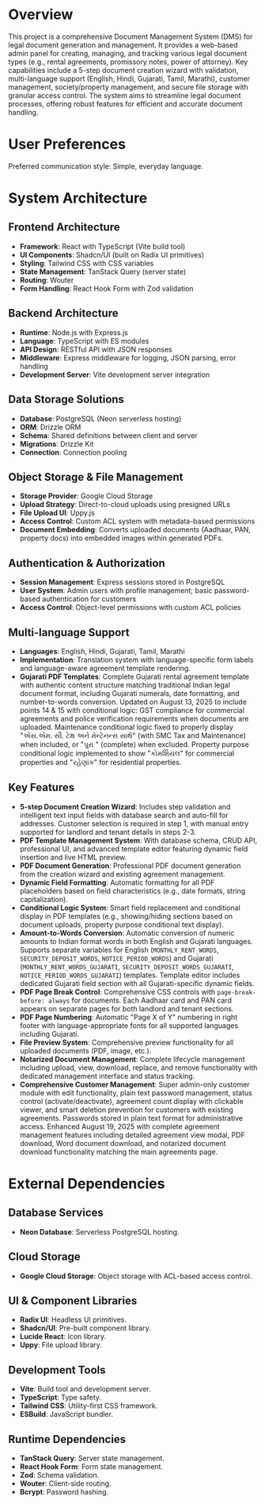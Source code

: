 # Overview

This project is a comprehensive Document Management System (DMS) for legal document generation and management. It provides a web-based admin panel for creating, managing, and tracking various legal document types (e.g., rental agreements, promissory notes, power of attorney). Key capabilities include a 5-step document creation wizard with validation, multi-language support (English, Hindi, Gujarati, Tamil, Marathi), customer management, society/property management, and secure file storage with granular access control. The system aims to streamline legal document processes, offering robust features for efficient and accurate document handling.

# User Preferences

Preferred communication style: Simple, everyday language.

# System Architecture

## Frontend Architecture
- **Framework**: React with TypeScript (Vite build tool)
- **UI Components**: Shadcn/UI (built on Radix UI primitives)
- **Styling**: Tailwind CSS with CSS variables
- **State Management**: TanStack Query (server state)
- **Routing**: Wouter
- **Form Handling**: React Hook Form with Zod validation

## Backend Architecture
- **Runtime**: Node.js with Express.js
- **Language**: TypeScript with ES modules
- **API Design**: RESTful API with JSON responses
- **Middleware**: Express middleware for logging, JSON parsing, error handling
- **Development Server**: Vite development server integration

## Data Storage Solutions
- **Database**: PostgreSQL (Neon serverless hosting)
- **ORM**: Drizzle ORM
- **Schema**: Shared definitions between client and server
- **Migrations**: Drizzle Kit
- **Connection**: Connection pooling

## Object Storage & File Management
- **Storage Provider**: Google Cloud Storage
- **Upload Strategy**: Direct-to-cloud uploads using presigned URLs
- **File Upload UI**: Uppy.js
- **Access Control**: Custom ACL system with metadata-based permissions
- **Document Embedding**: Converts uploaded documents (Aadhaar, PAN, property docs) into embedded images within generated PDFs.

## Authentication & Authorization
- **Session Management**: Express sessions stored in PostgreSQL
- **User System**: Admin users with profile management; basic password-based authentication for customers
- **Access Control**: Object-level permissions with custom ACL policies

## Multi-language Support
- **Languages**: English, Hindi, Gujarati, Tamil, Marathi
- **Implementation**: Translation system with language-specific form labels and language-aware agreement template rendering.
- **Gujarati PDF Templates**: Complete Gujarati rental agreement template with authentic content structure matching traditional Indian legal document format, including Gujarati numerals, date formatting, and number-to-words conversion. Updated on August 13, 2025 to include points 14 & 15 with conditional logic: GST compliance for commercial agreements and police verification requirements when documents are uploaded. Maintenance conditional logic fixed to properly display "એસ.એમ. સી. ટેક્ષ અને મેન્ટેનન્સ સાથે" (with SMC Tax and Maintenance) when included, or "પુરા " (complete) when excluded. Property purpose conditional logic implemented to show "કોમર્શિયલ" for commercial properties and "રહેણાંક" for residential properties.

## Key Features
- **5-step Document Creation Wizard**: Includes step validation and intelligent text input fields with database search and auto-fill for addresses. Customer selection is required in step 1, with manual entry supported for landlord and tenant details in steps 2-3.
- **PDF Template Management System**: With database schema, CRUD API, professional UI, and advanced template editor featuring dynamic field insertion and live HTML preview.
- **PDF Document Generation**: Professional PDF document generation from the creation wizard and existing agreement management.
- **Dynamic Field Formatting**: Automatic formatting for all PDF placeholders based on field characteristics (e.g., date formats, string capitalization).
- **Conditional Logic System**: Smart field replacement and conditional display in PDF templates (e.g., showing/hiding sections based on document uploads, property purpose conditional text display).
- **Amount-to-Words Conversion**: Automatic conversion of numeric amounts to Indian format words in both English and Gujarati languages. Supports separate variables for English (`MONTHLY_RENT_WORDS`, `SECURITY_DEPOSIT_WORDS`, `NOTICE_PERIOD_WORDS`) and Gujarati (`MONTHLY_RENT_WORDS_GUJARATI`, `SECURITY_DEPOSIT_WORDS_GUJARATI`, `NOTICE_PERIOD_WORDS_GUJARATI`) templates. Template editor includes dedicated Gujarati field section with all Gujarati-specific dynamic fields.
- **PDF Page Break Control**: Comprehensive CSS controls with `page-break-before: always` for documents. Each Aadhaar card and PAN card appears on separate pages for both landlord and tenant sections.
- **PDF Page Numbering**: Automatic "Page X of Y" numbering in right footer with language-appropriate fonts for all supported languages including Gujarati.
- **File Preview System**: Comprehensive preview functionality for all uploaded documents (PDF, image, etc.).
- **Notarized Document Management**: Complete lifecycle management including upload, view, download, replace, and remove functionality with dedicated management interface and status tracking.
- **Comprehensive Customer Management**: Super admin-only customer module with edit functionality, plain text password management, status control (activate/deactivate), agreement count display with clickable viewer, and smart deletion prevention for customers with existing agreements. Passwords stored in plain text format for administrative access. Enhanced August 19, 2025 with complete agreement management features including detailed agreement view modal, PDF download, Word document download, and notarized document download functionality matching the main agreements page.

# External Dependencies

## Database Services
- **Neon Database**: Serverless PostgreSQL hosting.

## Cloud Storage
- **Google Cloud Storage**: Object storage with ACL-based access control.

## UI & Component Libraries
- **Radix UI**: Headless UI primitives.
- **Shadcn/UI**: Pre-built component library.
- **Lucide React**: Icon library.
- **Uppy**: File upload library.

## Development Tools
- **Vite**: Build tool and development server.
- **TypeScript**: Type safety.
- **Tailwind CSS**: Utility-first CSS framework.
- **ESBuild**: JavaScript bundler.

## Runtime Dependencies
- **TanStack Query**: Server state management.
- **React Hook Form**: Form state management.
- **Zod**: Schema validation.
- **Wouter**: Client-side routing.
- **Bcrypt**: Password hashing.